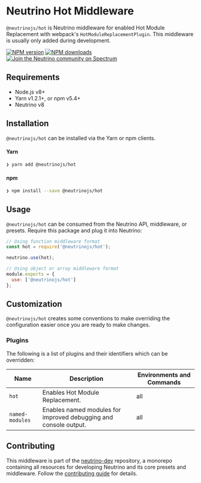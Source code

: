 # Neutrino Hot Middleware

`@neutrinojs/hot` is Neutrino middleware for enabled Hot Module Replacement with webpack's
`HotModuleReplacementPlugin`. This middleware is usually only added during development.

[![NPM version][npm-image]][npm-url]
[![NPM downloads][npm-downloads]][npm-url]
[![Join the Neutrino community on Spectrum][spectrum-image]][spectrum-url]

## Requirements

- Node.js v8+
- Yarn v1.2.1+, or npm v5.4+
- Neutrino v8

## Installation

`@neutrinojs/hot` can be installed via the Yarn or npm clients.

#### Yarn

```bash
❯ yarn add @neutrinojs/hot
```

#### npm

```bash
❯ npm install --save @neutrinojs/hot
```

## Usage

`@neutrinojs/hot` can be consumed from the Neutrino API, middleware, or presets. Require this package
and plug it into Neutrino:

```js
// Using function middleware format
const hot = require('@neutrinojs/hot');

neutrino.use(hot);
```

```js
// Using object or array middleware format
module.exports = {
  use: ['@neutrinojs/hot']
};
```

## Customization

`@neutrinojs/hot` creates some conventions to make overriding the configuration easier once you are ready to
make changes.

### Plugins

The following is a list of plugins and their identifiers which can be overridden:

| Name | Description | Environments and Commands |
| --- | --- | --- |
| `hot` | Enables Hot Module Replacement. | all |
| `named-modules` | Enables named modules for improved debugging and console output. | all |

## Contributing

This middleware is part of the [neutrino-dev](https://github.com/mozilla-neutrino/neutrino-dev) repository, a monorepo
containing all resources for developing Neutrino and its core presets and middleware. Follow the
[contributing guide](https://neutrino.js.org/contributing) for details.

[npm-image]: https://img.shields.io/npm/v/@neutrinojs/hot.svg
[npm-downloads]: https://img.shields.io/npm/dt/@neutrinojs/hot.svg
[npm-url]: https://npmjs.org/package/@neutrinojs/hot
[spectrum-image]: https://withspectrum.github.io/badge/badge.svg
[spectrum-url]: https://spectrum.chat/neutrino
